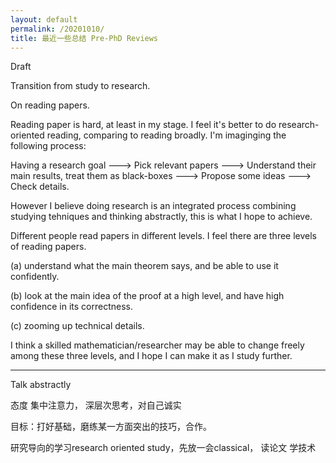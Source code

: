 ```yaml
---
layout: default
permalink: /20201010/
title: 最近一些总结 Pre-PhD Reviews
---
```

Draft


Transition from study to research.

On reading papers. 

Reading paper is hard, at least in my stage.  I feel it's better to do research-oriented reading, comparing to reading broadly. I'm imaginging the following process:  

Having a research goal ---> Pick relevant papers ---> Understand their main results, treat them as black-boxes ---> Propose some ideas ---> Check details.  

However I believe doing research is an integrated process combining studying tehniques and thinking abstractly, this is what I hope to achieve.

Different people read papers in different levels. I feel there are three levels of reading papers.

(a) understand what the main theorem says, and be able to use it confidently. 

(b) look at the main idea of the proof at a high level, and have high confidence in its correctness.

(c) zooming up technical details.

I think a skilled mathematician/researcher may be able to change freely among these three levels, and I hope I can make it as I study further.

------

Talk abstractly

态度
集中注意力， 深层次思考，对自己诚实

目标：打好基础，磨练某一方面突出的技巧，合作。

研究导向的学习research oriented study，先放一会classical， 读论文 学技术

